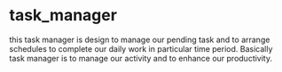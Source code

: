 # task_manager
this task manager is design to manage our pending task and to arrange schedules to complete our daily work in particular time period. Basically task manager is to manage our activity and to enhance our productivity. 

